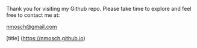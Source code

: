 Thank you for visiting my Github repo. Please take time to explore and feel free to contact me at:

nmosch@gmail.com

[title] (https://nmosch.github.io)